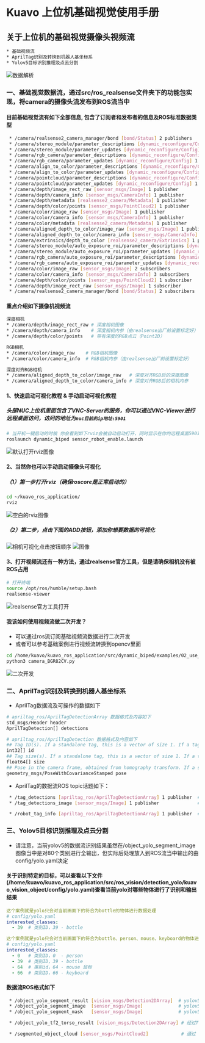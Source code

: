 # Kuavo 上位机基础视觉使用手册
## 关于上位机的基础视觉摄像头视频流
```bash
* 基础视频流
* AprilTag识别及转换到机器人基坐标系
* Yolov5目标识别推理及点云分割
```
![数据解析](./IMG/数据解析.png)

### 一、基础视觉数据流，通过src/ros_realsense文件夹下的功能包实现，将camera的摄像头流发布到ROS流当中
#### 目前基础视觉流有如下全部信息, 包含了订阅者和发布者的信息及ROS标准数据类型
```bash
 * /camera/realsense2_camera_manager/bond [bond/Status] 2 publishers
 * /camera/stereo_module/parameter_descriptions [dynamic_reconfigure/ConfigDescription] 1 publisher
 * /camera/stereo_module/parameter_updates [dynamic_reconfigure/Config] 1 publisher
 * /camera/rgb_camera/parameter_descriptions [dynamic_reconfigure/ConfigDescription] 1 publisher
 * /camera/rgb_camera/parameter_updates [dynamic_reconfigure/Config] 1 publisher
 * /camera/align_to_color/parameter_descriptions [dynamic_reconfigure/ConfigDescription] 1 publisher
 * /camera/align_to_color/parameter_updates [dynamic_reconfigure/Config] 1 publisher
 * /camera/pointcloud/parameter_descriptions [dynamic_reconfigure/ConfigDescription] 1 publisher
 * /camera/pointcloud/parameter_updates [dynamic_reconfigure/Config] 1 publisher
 * /camera/depth/image_rect_raw [sensor_msgs/Image] 1 publisher
 * /camera/depth/camera_info [sensor_msgs/CameraInfo] 1 publisher
 * /camera/depth/metadata [realsense2_camera/Metadata] 1 publisher
 * /camera/depth/color/points [sensor_msgs/PointCloud2] 1 publisher
 * /camera/color/image_raw [sensor_msgs/Image] 1 publisher
 * /camera/color/camera_info [sensor_msgs/CameraInfo] 1 publisher
 * /camera/color/metadata [realsense2_camera/Metadata] 1 publisher
 * /camera/aligned_depth_to_color/image_raw [sensor_msgs/Image] 1 publisher
 * /camera/aligned_depth_to_color/camera_info [sensor_msgs/CameraInfo] 1 publisher
 * /camera/extrinsics/depth_to_color [realsense2_camera/Extrinsics] 1 publisher
 * /camera/stereo_module/auto_exposure_roi/parameter_descriptions [dynamic_reconfigure/ConfigDescription] 1 publisher
 * /camera/stereo_module/auto_exposure_roi/parameter_updates [dynamic_reconfigure/Config] 1 publisher
 * /camera/rgb_camera/auto_exposure_roi/parameter_descriptions [dynamic_reconfigure/ConfigDescription] 1 publisher
 * /camera/rgb_camera/auto_exposure_roi/parameter_updates [dynamic_reconfigure/Config] 1 publisher
 * /camera/color/image_raw [sensor_msgs/Image] 2 subscribers
 * /camera/color/camera_info [sensor_msgs/CameraInfo] 3 subscribers
 * /camera/depth/color/points [sensor_msgs/PointCloud2] 1 subscriber
 * /camera/depth/image_rect_raw [sensor_msgs/Image] 1 subscriber
 * /camera/realsense2_camera_manager/bond [bond/Status] 2 subscribers
```
#### 重点介绍如下摄像机视频流
```bash
深度相机
* /camera/depth/image_rect_raw # 深度相机图像
* /camera/depth/camera_info    # 深度相机内参（由realsense出厂前设置标定好）
* /camera/depth/color/points   # 带有深度的RGB点云（Point2D）

RGB相机
* /camera/color/image_raw    # RGB相机图像
* /camera/color/camera_info  # RGB相机内参（由realsense出厂前设置标定好）

深度对齐RGB相机
* /camera/aligned_depth_to_color/image_raw   # 深度对齐RGB后的深度图像
* /camera/aligned_depth_to_color/camera_info # 深度对齐RGB后的相机内参
```

#### 1、快速启动可视化教程 & 手动启动可视化教程
##### 头部NUC上位机里面包含了VNC-Server的服务，你可以通过VNC-Viewer进行远程桌面访问，访问的地址为`nuc目前的ip地址:5901`
```bash
# 当开机一键启动的时候 你会看到如下rviz会被自动启动打开，同时显示在你的远程桌面5901的端口上
roslaunch dynamic_biped sensor_robot_enable.launch 
```
![默认打开rviz图像](./IMG/001.png)

#### 2、当然你也可以手动启动摄像头可视化
##### （1）第一步打开rviz（确保roscore是正常启动的）
```bash
cd ~/kuavo_ros_application/
rviz
```
![空白的rviz图像](./IMG/空白rviz.png)
##### （2）第二步，点击下面的ADD按钮，添加你想要数据的可视化
![相机可视化点击按钮顺序](./IMG/相机可视化点击按钮顺序.png)
![图像](./IMG/图像.png)

#### 3、打开视频流还有一种方法，通过realsense官方工具，但是请确保相机没有被ROS占用
```bash
# 打开终端
source /opt/ros/humble/setup.bash
realsense-viewer
```
![realsense官方工具打开](./IMG/realsense官方工具打开.png)

#### 我该如何使用视频流做二次开发？
* 可以通过ros流订阅基础视频流数据进行二次开发
* 或者可以参考基础案例进行视频流转换到opencv里面
```bash
cd /home/kuavo/kuavo_ros_application/src/dynamic_biped/examples/02_use_camera
python3 camera_BGR82CV.py 
```
![二次开发](./IMG/二次开发.png)

### 二、AprilTag识别及转换到机器人基坐标系
* AprilTag数据流及可操作的数据如下
```bash
# apriltag_ros/AprilTagDetectionArray 数据格式及内容如下
std_msgs/Header header
AprilTagDetection[] detections

# apriltag_ros/AprilTagDetection 数据格式及内容如下
## Tag ID(s). If a standalone tag, this is a vector of size 1. If a tag bundle,
int32[] id
## Tag size(s). If a standalone tag, this is a vector of size 1. If a tag bundle,
float64[] size
## Pose in the camera frame, obtained from homography transform. If a standalone
geometry_msgs/PoseWithCovarianceStamped pose

```
* AprilTag的数据流ROS topic话题如下：
```bash
 * /tag_detections [apriltag_ros/AprilTagDetectionArray] 1 publisher  # AprilTag识别出来的数据（基于相机坐标系）
 * /tag_detections_image [sensor_msgs/Image] 1 publisher              # AprilTag识别的图像

 * /robot_tag_info [apriltag_ros/AprilTagDetectionArray] 1 publisher  # 经过TF转换后在机器人基base_link坐标系下的tag码数据
```

### 三、Yolov5目标识别推理及点云分割
* 请注意，当前yolov5的数据流识别结果虽然在/object_yolo_segment_image图像当中是对80个类别进行全输出，但实际后处理放入到ROS流当中输出的由config/yolo.yaml决定
#### 关于识别特定的目标，可以查看以下文件(/home/kuavo/kuavo_ros_application/src/ros_vision/detection_yolo/kuavo_vision_object/config/yolo.yaml)查看当前yolo对哪些物体进行了识别和输出结果
```yaml
这个案例就是yolo只会对当前画面下的符合为bottle的物体进行数据处理
# config/yolo.yaml
interested_classes:
  - 39  # 类别ID，39 - bottle

这个案例就是yolo只会对当前画面下的符合为bottle、person、mouse、keyboard的物体进行数据处理
# config/yolo.yaml
interested_classes:
  - 0   # 类别ID，0  - person
  - 39  # 类别ID，39 - bottle
  - 64  # 类别id，64 - mouse 鼠标
  - 66  # 类别ID，66 - keyboard
```
#### 数据流ROS格式如下
```bash
 * /object_yolo_segment_result [vision_msgs/Detection2DArray]  # yolov5目标检测+分割过后的目标数据结果(基于相机坐标系)
 * /object_yolo_segment_image  [sensor_msgs/Image]             # yolov5目标检测+分割过后的目标结果的RGB图像
 * /object_yolo_segment_mask   [sensor_msgs/Image]             # yolov5实例分割的mask模板灰度图（物体所占像素值范围）

 * /object_yolo_tf2_torso_result [vision_msgs/Detection2DArray] # 经过TF转换后在机器人基base_link坐标系下的目标数据结果

 * /segmented_object_cloud [sensor_msgs/PointCloud2]            # 通过 感兴趣目标 所占像素值范围进行的特定点云分割
```